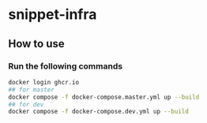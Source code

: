 # snippet-infra
## How to use
### Run the following commands
```bash
docker login ghcr.io
## for master
docker compose -f docker-compose.master.yml up --build
## for dev
docker compose -f docker-compose.dev.yml up --build
```
